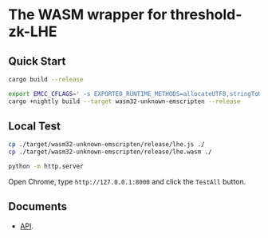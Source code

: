 # The WASM wrapper for threshold-zk-LHE

## Quick Start

```sh
cargo build --release

export EMCC_CFLAGS=' -s EXPORTED_RUNTIME_METHODS=allocateUTF8,stringToUTF8,UTF8ToString,ccall,wasmMemory -s EXPORTED_FUNCTIONS=_main,_malloc,_free,_free_cptr,_keygen,_encrypt,_reencrypt,_decrypt -sSTACK_SIZE=1MB -sINITIAL_MEMORY=512MB -sMAXIMUM_MEMORY=4GB -sALLOW_MEMORY_GROWTH -sIMPORTED_MEMORY -s NO_EXIT_RUNTIME=1'
cargo +nightly build --target wasm32-unknown-emscripten --release
```

## Local Test

```sh
cp ./target/wasm32-unknown-emscripten/release/lhe.js ./
cp ./target/wasm32-unknown-emscripten/release/lhe.wasm ./

python -m http.server
```

Open Chrome, type `http://127.0.0.1:8000` and click the `TestAll` button.


## Documents

- [API](./doc/API.md).

